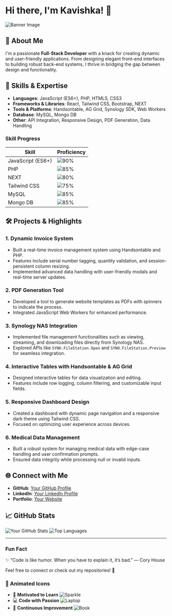 # Hi there, I'm Kavishka! 👋

![Banner Image](https://your-banner-image-url.com)

## 🚀 About Me
I'm a passionate **Full-Stack Developer** with a knack for creating dynamic and user-friendly applications. From designing elegant front-end interfaces to building robust back-end systems, I thrive in bridging the gap between design and functionality.

## 🌟 Skills & Expertise
- **Languages**: JavaScript (ES6+), PHP, HTML5, CSS3
- **Frameworks & Libraries**: React, Tailwind CSS, Bootstrap, NEXT
- **Tools & Platforms**: Handsontable, AG Grid, Synology SDK, Web Workers
- **Database**: MySQL, Mongo  DB
- **Other**: API Integration, Responsive Design, PDF Generation, Data Handling

### Skill Progress
| Skill                | Proficiency |
|----------------------|-------------|
| JavaScript (ES6+)    | ![90%](https://progress-bar.dev/90) |
| PHP                  | ![85%](https://progress-bar.dev/85) |
| NEXT                | ![80%](https://progress-bar.dev/80) |
| Tailwind CSS         | ![75%](https://progress-bar.dev/75) |
| MySQL                | ![85%](https://progress-bar.dev/85) |
| Mongo DB                | ![85%](https://progress-bar.dev/85) |

## 🛠️ Projects & Highlights
### 1. **Dynamic Invoice System**
- Built a real-time invoice management system using Handsontable and PHP.
- Features include serial number tagging, quantity validation, and session-persistent column resizing.
- Implemented advanced data handling with user-friendly modals and real-time server updates.

### 2. **PDF Generation Tool**
- Developed a tool to generate website templates as PDFs with spinners to indicate the process.
- Integrated JavaScript Web Workers for enhanced performance.

### 3. **Synology NAS Integration**
- Implemented file management functionalities such as viewing, streaming, and downloading files directly from Synology NAS.
- Explored APIs like `SYNO.FileStation.Open` and `SYNO.FileStation.Preview` for seamless integration.

### 4. **Interactive Tables with Handsontable & AG Grid**
- Designed interactive tables for data visualization and editing.
- Features include row logging, column filtering, and customizable input fields.

### 5. **Responsive Dashboard Design**
- Created a dashboard with dynamic page navigation and a responsive dark theme using Tailwind CSS.
- Focused on optimizing user experience across devices.

### 6. **Medical Data Management**
- Built a robust system for managing medical data with edge-case handling and user confirmation prompts.
- Ensured data integrity while processing null or invalid inputs.

## 🌐 Connect with Me
- **GitHub**: [Your GitHub Profile](https://github.com/Kavi8428)
- **LinkedIn**: [Your LinkedIn Profile](https://linkedin.com/in/m-d-l-u-kavishka)
- **Portfolio**: [Your Website](https://mdlukavishka.online/)

## 📈 GitHub Stats
![Your GitHub Stats](https://github-readme-stats.vercel.app/api?username=your-username&show_icons=true&theme=radical)
![Top Languages](https://github-readme-stats.vercel.app/api/top-langs/?username=your-username&layout=compact&theme=radical)

---

### Fun Fact
✨ "Code is like humor. When you have to explain it, it’s bad." — Cory House

Feel free to connect or check out my repositories! 🚀

### 🚀 Animated Icons
- 🌟 **Motivated to Learn** ![Sparkle](https://img.icons8.com/color/48/000000/sparkling.png)
- 💻 **Code with Passion** ![Laptop](https://img.icons8.com/color/48/000000/laptop.png)
- 📖 **Continuous Improvement** ![Book](https://img.icons8.com/color/48/000000/open-book.png)
